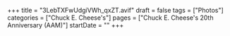 +++
title = "3LebTXFwUdgiVWh_qxZT.avif"
draft = false
tags = ["Photos"]
categories = ["Chuck E. Cheese's"]
pages = ["Chuck E. Cheese's 20th Anniversary (AAM)"]
startDate = ""
+++
